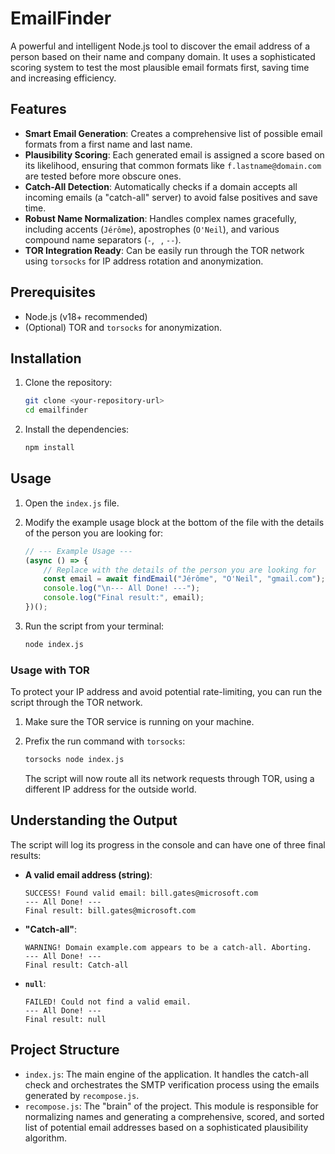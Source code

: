# EmailFinder

A powerful and intelligent Node.js tool to discover the email address of a person based on their name and company domain. It uses a sophisticated scoring system to test the most plausible email formats first, saving time and increasing efficiency.

## Features

*   **Smart Email Generation**: Creates a comprehensive list of possible email formats from a first name and last name.
*   **Plausibility Scoring**: Each generated email is assigned a score based on its likelihood, ensuring that common formats like `f.lastname@domain.com` are tested before more obscure ones.
*   **Catch-All Detection**: Automatically checks if a domain accepts all incoming emails (a "catch-all" server) to avoid false positives and save time.
*   **Robust Name Normalization**: Handles complex names gracefully, including accents (`Jérôme`), apostrophes (`O'Neil`), and various compound name separators (`-`, ` `, `--`).
*   **TOR Integration Ready**: Can be easily run through the TOR network using `torsocks` for IP address rotation and anonymization.

## Prerequisites

*   Node.js (v18+ recommended)
*   (Optional) TOR and `torsocks` for anonymization.

## Installation

1.  Clone the repository:
    ```bash
    git clone <your-repository-url>
    cd emailfinder
    ```

2.  Install the dependencies:
    ```bash
    npm install
    ```

## Usage

1.  Open the `index.js` file.

2.  Modify the example usage block at the bottom of the file with the details of the person you are looking for:

    ```javascript
    // --- Example Usage ---
    (async () => {
        // Replace with the details of the person you are looking for
        const email = await findEmail("Jérôme", "O'Neil", "gmail.com");
        console.log("\n--- All Done! ---");
        console.log("Final result:", email);
    })();
    ```

3.  Run the script from your terminal:
    ```bash
    node index.js
    ```

### Usage with TOR

To protect your IP address and avoid potential rate-limiting, you can run the script through the TOR network.

1.  Make sure the TOR service is running on your machine.

2.  Prefix the run command with `torsocks`:
    ```bash
    torsocks node index.js
    ```
    The script will now route all its network requests through TOR, using a different IP address for the outside world.

## Understanding the Output

The script will log its progress in the console and can have one of three final results:

*   **A valid email address (string)**:
    ```
    SUCCESS! Found valid email: bill.gates@microsoft.com
    --- All Done! ---
    Final result: bill.gates@microsoft.com
    ```

*   **"Catch-all"**:
    ```
    WARNING! Domain example.com appears to be a catch-all. Aborting.
    --- All Done! ---
    Final result: Catch-all
    ```

*   **`null`**:
    ```
    FAILED! Could not find a valid email.
    --- All Done! ---
    Final result: null
    ```

## Project Structure

*   `index.js`: The main engine of the application. It handles the catch-all check and orchestrates the SMTP verification process using the emails generated by `recompose.js`.
*   `recompose.js`: The "brain" of the project. This module is responsible for normalizing names and generating a comprehensive, scored, and sorted list of potential email addresses based on a sophisticated plausibility algorithm.